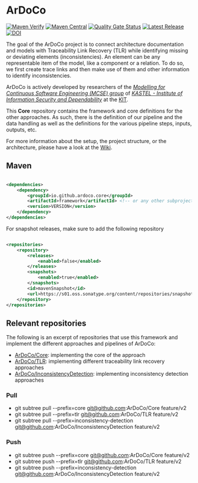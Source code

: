 # ArDoCo

[![Maven Verify](https://github.com/ArDoCo/ArDoCo/actions/workflows/verify.yml/badge.svg?branch=main)](https://github.com/ArDoCo/ArDoCo/actions/workflows/verify.yml)
[![Maven Central](https://maven-badges.herokuapp.com/maven-central/io.github.ardoco.core/parent/badge.svg)](https://maven-badges.herokuapp.com/maven-central/io.github.ardoco.core/parent)
[![Quality Gate Status](https://sonarcloud.io/api/project_badges/measure?project=ArDoCo_ArDoCo&metric=alert_status)](https://sonarcloud.io/dashboard?id=ArDoCo_ArDoCo)
[![Latest Release](https://img.shields.io/github/release/ArDoCo/ArDoCo.svg)](https://github.com/ArDoCo/ArDoCo/releases/latest)
[![DOI](https://zenodo.org/badge/DOI/10.5281/zenodo.7274034.svg)](https://doi.org/10.5281/zenodo.7274034)

The goal of the ArDoCo project is to connect architecture documentation and models with Traceability Link Recovery (TLR) while identifying missing or deviating elements (inconsistencies).
An element can be any representable item of the model, like a component or a relation.
To do so, we first create trace links and then make use of them and other information to identify inconsistencies.

ArDoCo is actively developed by researchers of the _[Modelling for Continuous Software Engineering (MCSE) group](https://mcse.kastel.kit.edu)_ of _[KASTEL - Institute of Information Security and Dependability](https://kastel.kit.edu)_ at the [KIT](https://www.kit.edu).

This **Core** repository contains the framework and core definitions for the other approaches.
As such, there is the definition of our pipeline and the data handling as well as the definitions for the various pipeline steps, inputs, outputs, etc.

For more information about the setup, the project structure, or the architecture, please have a look at the [Wiki](https://github.com/ArDoCo/ArDoCo/wiki).

## Maven

```xml

<dependencies>
	<dependency>
		<groupId>io.github.ardoco.core</groupId>
		<artifactId>framework</artifactId> <!-- or any other subproject -->
		<version>VERSION</version>
	</dependency>
</dependencies>
```

For snapshot releases, make sure to add the following repository

```xml

<repositories>
	<repository>
		<releases>
			<enabled>false</enabled>
		</releases>
		<snapshots>
			<enabled>true</enabled>
		</snapshots>
		<id>mavenSnapshot</id>
		<url>https://s01.oss.sonatype.org/content/repositories/snapshots</url>
	</repository>
</repositories>
```

## Relevant repositories
The following is an excerpt of repositories that use this framework and implement the different approaches and pipelines of ArDoCo:
* [ArDoCo/Core](https://github.com/ArDoCo/Core): implementing the core of the approach
* [ArDoCo/TLR](https://github.com/ArDoCo/TLR): implementing different traceability link recovery approaches
* [ArDoCo/InconsistencyDetection](https://github.com/ArDoCo/InconsistencyDetection): implementing inconsistency detection approaches

### Pull
* git subtree pull --prefix=core git@github.com:ArDoCo/Core feature/v2
* git subtree pull --prefix=tlr git@github.com:ArDoCo/TLR feature/v2
* git subtree pull --prefix=inconsistency-detection git@github.com:ArDoCo/InconsistencyDetection feature/v2

### Push
* git subtree push --prefix=core git@github.com:ArDoCo/Core feature/v2
* git subtree push --prefix=tlr git@github.com:ArDoCo/TLR feature/v2
* git subtree push --prefix=inconsistency-detection git@github.com:ArDoCo/InconsistencyDetection feature/v2
